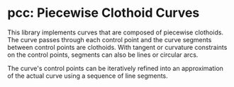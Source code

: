 # pcc: Piecewise Clothoid Curves

This library implements curves that are composed of piecewise clothoids. The
curve passes through each control point and the curve segments between control
points are clothoids. With tangent or curvature constraints on the control
points, segments can also be lines or circular arcs.

The curve's control points can be iteratively refined into an approximation of
the actual curve using a sequence of line segments.
